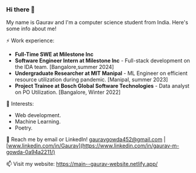 ### Hi there 👋
My name is Gaurav and I'm a computer science student from India. Here's some info about me!

⚡ Work experience:

- **Full-Time SWE at Milestone Inc** 
- **Software Engineer Intern at Milestone Inc** - Full-stack development on the IDA team. [Bangalore,summer 2024]
- **Undergraduate Researcher at MIT Manipal** - ML Engineer on efficient resource utilization during pandemic. [Manipal, summer 2023]
- **Project Trainee at Bosch Global Software Technologies** - Data analyst on PO Utilization. [Bangalore, Winter 2022] 

🌱 Interests:

- Web development.
- Machine Learning.
- Poetry.
  
💬 Reach me by email or LinkedIn! [gauravgowda452@gmail.com](gauravgowda452@gmail.com) | [www.linkedin.com/in/Gaurav](https://www.linkedin.com/in/gaurav-m-gowda-0a94a2211/)

📫 Visit my website: https://main--gaurav-website.netlify.app/
